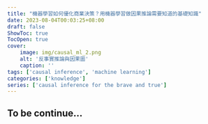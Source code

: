 ```yaml
---
title: "機器學習如何優化商業決策？用機器學習做因果推論需要知道的基礎知識"
date: 2023-08-04T00:03:25+08:00
draft: false
ShowToc: true
TocOpen: true
cover:
    image: img/causal_ml_2.png
    alt: '反事實推論與因果圖'
    caption: ''
tags: ['causal inference', 'machine learning']
categories: ['knowledge']
series: ['causal inference for the brave and true']
---
```


## To be continue...
